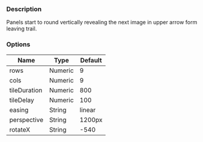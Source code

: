 ---
---

### Description
Panels start to round vertically revealing the next image in upper arrow form leaving trail.

### Options
| Name | Type | Default |
|------|------|---------|
| rows | Numeric | 9 |
| cols | Numeric | 9 |
| tileDuration | Numeric | 800 |
| tileDelay | Numeric | 100 |
| easing | String | linear |
| perspective | String | 1200px |
| rotateX | String | -540 |
